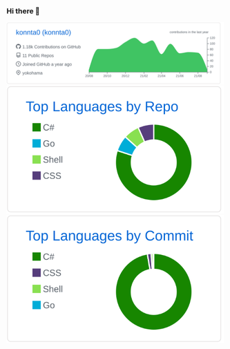 ### Hi there 👋
![](https://raw.githubusercontent.com/konnta0/profile_summary_cards/master/profile-summary-card-output/github/0-profile-details.svg)
![](https://raw.githubusercontent.com/konnta0/profile_summary_cards/master/profile-summary-card-output/github/1-repos-per-language.svg)
![](https://raw.githubusercontent.com/konnta0/profile_summary_cards/master/profile-summary-card-output/github/2-most-commit-language.svg)
